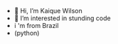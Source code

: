 - 👋 Hi, I’m Kaique Wilson
- 👀 I’m interested in stunding code
- i 'm from Brazil
- (python)

<!---
Kaiquewilson/Kaiquewilson is a ✨ special ✨ repository because its `README.md` (this file) appears on your GitHub profile.
You can click the Preview link to take a look at your changes.
--->
